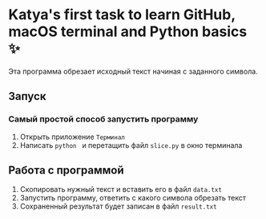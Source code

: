 # Katya's first task to learn GitHub, macOS terminal and Python basics ✨

Эта программа обрезает исходный текст начиная с заданного символа.

## Запуск
### Самый простой способ запустить программу

1. Открыть приложение `Терминал`
2. Написать `python ` и перетащить файл `slice.py` в окно терминала

## Работа с программой

1. Скопировать нужный текст и вставить его в файл `data.txt`
2. Запустить программу, ответить с какого символа обрезать текст
3. Сохраненный результат будет записан в файл `result.txt`

